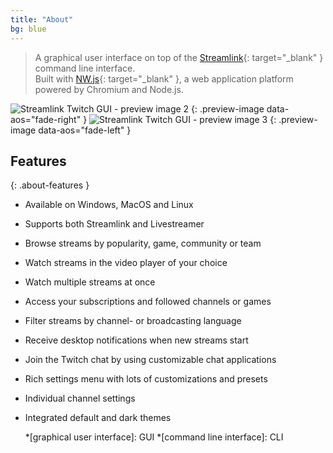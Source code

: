 ```yaml
---
title: "About"
bg: blue
---
```


> A graphical user interface on top of the [Streamlink][Streamlink]{: target="_blank" } command line interface.  
> Built with [NW.js][NW.js]{: target="_blank" }, a web application platform powered by Chromium and Node.js.

![Streamlink Twitch GUI - preview image 2][preview-2]
{: .preview-image data-aos="fade-right" }
![Streamlink Twitch GUI - preview image 3][preview-3]
{: .preview-image data-aos="fade-left" }

## Features
{: .about-features }

* Available on Windows, MacOS and Linux
* Supports both Streamlink and Livestreamer
* Browse streams by popularity, game, community or team
* Watch streams in the video player of your choice
* Watch multiple streams at once
* Access your subscriptions and followed channels or games
* Filter streams by channel- or broadcasting language
* Receive desktop notifications when new streams start
* Join the Twitch chat by using customizable chat applications
* Rich settings menu with lots of customizations and presets
* Individual channel settings
* Integrated default and dark themes


  *[graphical user interface]: GUI
  *[command line interface]: CLI

  [Streamlink]: https://streamlink.github.io
  [NW.js]: https://nwjs.io
  [preview-2]: {{site.preview[1]}}
  [preview-3]: {{site.preview[2]}}
